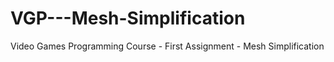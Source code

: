 # VGP---Mesh-Simplification
Video Games Programming Course - First Assignment - Mesh Simplification

